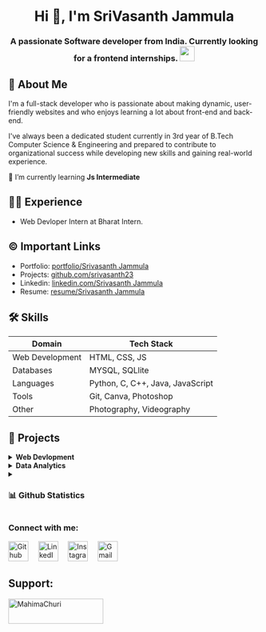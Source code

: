 <h1 align="center">Hi 👋, I'm SriVasanth Jammula</h1>
<h3 align="center">A passionate Software developer from India. Currently looking for a frontend internships. <img src="https://media.giphy.com/media/WUlplcMpOCEmTGBtBW/giphy.gif" width="30"></h3>

## 🚀 About Me
I'm a full-stack developer who is passionate about making dynamic, user-friendly websites and who enjoys learning a lot about front-end and back-end.

I've always been a dedicated student currently in 3rd year of B.Tech Computer Science & Engineering and prepared to contribute to organizational success while developing new skills and gaining real-world experience. 

🌱 I’m currently learning **Js Intermediate**

## 👩‍💻 Experience
- Web Devloper Intern at Bharat Intern.

## ©️ Important Links
- Portfolio: [portfolio/Srivasanth Jammula](https://jsrivportfolio.ccbp.tech/)
- Projects: [github.com/srivasanth23](https://github.com/srivasanth23)
- Linkedin: [linkedin.com/Srivasanth Jammula](www.linkedin.com/in/srivasanth-jammula)
- Resume: [resume/Srivasanth Jammula](https://drive.google.com/file/d/1APMwwLcc3o1pfaXOYyvpb1T66HQwQ0dC/view?usp=drive_link)

## 🛠 Skills
| Domain             |Tech      Stack                                                                |
| ----------------- | ------------------------------------------------------------------ |
| Web Development | HTML, CSS, JS|
| Databases | MYSQL, SQLlite |
| Languages | Python, C, C++, Java, JavaScript|
| Tools| Git, Canva, Photoshop |
| Other| Photography, Videography |

## 🔭 Projects
<details>
<summary><b>Web Devlopment</b></summary>
  <br/>

Task Name | Tool | Source Code | 
------- | --------- | :--------: | 
World Around You | HTML, CSS, JS, Bootstrap, Rest API's | [Repo](https://github.com/srivasanth23/WorldAroundYou)
Portfolio Project | HTML, CSS, JS, Bootstrap, FlexBox | [Repo](https://github.com/srivasanth23/JammulaSrivasanth)
Speed Type Tester | HTML, CSS, JS, Rest API's | [Repo](https://github.com/srivasanth23/Speed_Type_Tester)
</details>

<details>
<summary><b>Data Analytics</b></summary>
  <br/>

Task Name | Tool | Source Code | 
------- | --------- | :--------: | 
Covid Data Exploration | SQL, SSMP (Workspace) | [Repo](https://github.com/srivasanth23/Covid_Data_Exploration)
</details>

<details>
<summary> <h3>📊 Github Statistics</h3> </summary>
<div align="center">
<p align="left"> <img src="https://komarev.com/ghpvc/?username=srivasanth23&label=Profile%20views&color=0e75b6&style=flat" alt="srivasanth23" /> </p>
<p><img align="left" src="https://github-readme-stats.vercel.app/api/top-langs?username=srivasanth23&show_icons=true&locale=en&layout=compact" alt="srivasanth23" /></p>
<p>&nbsp;<img align="center" src="https://github-readme-stats.vercel.app/api?username=srivasanth23&show_icons=true&locale=en" alt="srivasanth23" /></p>
<p><img align="center" src="https://github-readme-streak-stats.herokuapp.com/?user=srivasanth23&" alt="srivasanth23" /></p>
</div>
</details>

<h3 align="left">Connect with me:</h3>
<p align="left">
<a href="https://www.github.com/srivasanth23" target="_blank"><img alt="Github" width="40px" src="https://cdn-icons-png.flaticon.com/512/733/733553.png"></a> &nbsp&nbsp&nbsp
<a href="[https://www.linkedin.com/in/mahimachuri/](https://linkedin.com/in/https://www.linkedin.com/in/srivasanth-jammula)" target="_blank"><img alt="LinkedIn" width="40px" src="https://cdn-icons-png.flaticon.com/512/3536/3536505.png"></a> &nbsp&nbsp&nbsp
<a href="[https://www.instagram.com/infoelegant10](https://instagram.com/jammulasrivasanth)" target="_blank"><img alt="Instagram" width="40px" src="https://cdn-icons-png.flaticon.com/512/1384/1384063.png"></a> &nbsp&nbsp&nbsp
<a href="mailto:techisrivasanth23@gmail.com" target="_blank"><img alt="Gmail" width="40px" src="https://cdn-icons-png.flaticon.com/512/5968/5968534.png"></a>&nbsp&nbsp&nbsp
</p>

## Support:
</h3>
<p><a href="https://www.buymeacoffee.com/srivasanthjammula"> <img align="left" src="https://cdn.buymeacoffee.com/buttons/v2/default-yellow.png" height="50" width="190" alt="MahimaChuri" /></a></p><br><br>
<br>


